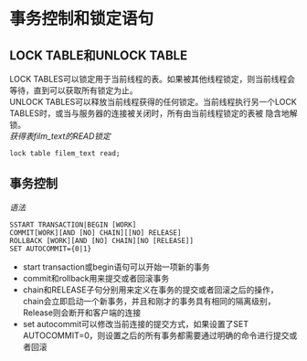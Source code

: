 # 事务控制和锁定语句
## LOCK TABLE和UNLOCK TABLE
LOCK TABLES可以锁定用于当前线程的表。如果被其他线程锁定，则当前线程会等待，直到可以获取所有锁定为止。  
UNLOCK TABLES可以释放当前线程获得的任何锁定。当前线程执行另一个LOCK TABLES时，或当与服务器的连接被关闭时，所有由当前线程锁定的表被
隐含地解锁。  
*获得表film_text的READ锁定*
```
lock table filem_text read;
```
## 事务控制
*语法*
```
SSTART TRANSACTION|BEGIN [WORK]
COMMIT[WORK][AND [NO] CHAIN][[NO] RELEASE]
ROLLBACK [WORK][AND [NO] CHAIN][NO [RELEASE]]
SET AUTOCOMMIT={0|1}
```
* start transaction或begin语句可以开始一项新的事务  
* commit和rollback用来提交或者回滚事务
* chain和RELEASE子句分别用来定义在事务的提交或者回滚之后的操作，chain会立即启动一个新事务，并且和刚才的事务具有相同的隔离级别， 
  Release则会断开和客户端的连接  
* set autocommit可以修改当前连接的提交方式，如果设置了SET AUTOCOMMIT=0，则设置之后的所有事务都需要通过明确的命令进行提交或者回滚
